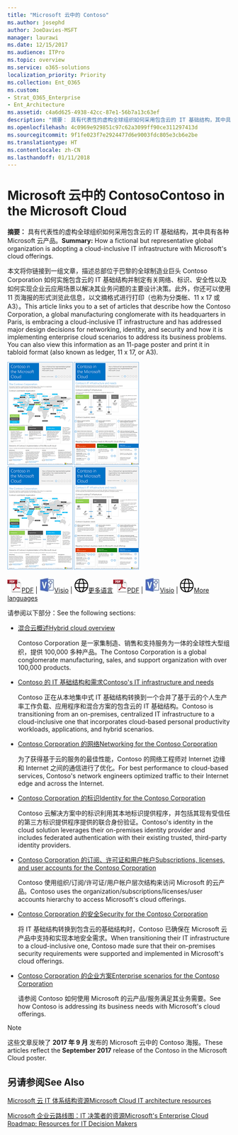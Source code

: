 ```yaml
---
title: "Microsoft 云中的 Contoso"
ms.author: josephd
author: JoeDavies-MSFT
manager: laurawi
ms.date: 12/15/2017
ms.audience: ITPro
ms.topic: overview
ms.service: o365-solutions
localization_priority: Priority
ms.collection: Ent_O365
ms.custom:
- Strat_O365_Enterprise
- Ent_Architecture
ms.assetid: c4a6d625-4938-42cc-87e1-56b7a13c63ef
description: "摘要： 具有代表性的虚构全球组织如何采用包含云的 IT 基础结构，其中具有各种 Microsoft 云产品。"
ms.openlocfilehash: 4c0969e929851c97c62a3099ff90ce311297413d
ms.sourcegitcommit: 9f1fe023f7e2924477d6e9003fdc805e3cb6e2be
ms.translationtype: HT
ms.contentlocale: zh-CN
ms.lasthandoff: 01/11/2018
---
```

# <a name="contoso-in-the-microsoft-cloud"></a><span data-ttu-id="14a6a-103">Microsoft 云中的 Contoso</span><span class="sxs-lookup"><span data-stu-id="14a6a-103">Contoso in the Microsoft Cloud</span></span>

 <span data-ttu-id="14a6a-104">**摘要：** 具有代表性的虚构全球组织如何采用包含云的 IT 基础结构，其中具有各种 Microsoft 云产品。</span><span class="sxs-lookup"><span data-stu-id="14a6a-104">**Summary:** How a fictional but representative global organization is adopting a cloud-inclusive IT infrastructure with Microsoft's cloud offerings.</span></span>
  
<span data-ttu-id="14a6a-p101">本文将你链接到一组文章，描述总部位于巴黎的全球制造业巨头 Contoso Corporation 如何实施包含云的 IT 基础结构并制定有关网络、标识、安全性以及如何实现企业云应用场景以解决其业务问题的主要设计决策。此外，你还可以使用 11 页海报的形式浏览此信息，以文摘格式进行打印（也称为分类帐、11 x 17 或 A3）。</span><span class="sxs-lookup"><span data-stu-id="14a6a-p101">This article links you to a set of articles that describe how the Contoso Corporation, a global manufacturing conglomerate with its headquarters in Paris, is embracing a cloud-inclusive IT infrastructure and has addressed major design decisions for networking, identity, and security and how it is implementing enterprise cloud scenarios to address its business problems. You can also view this information as an 11-page poster and print it in tabloid format (also known as ledger, 11 x 17, or A3).</span></span>
  
<span data-ttu-id="14a6a-107">[![海报缩略图：Microsoft 云中的 Contoso。](images/Contoso_Poster/Thumbnail.png)](https://www.microsoft.com/download/details.aspx?id=54427)</span><span class="sxs-lookup"><span data-stu-id="14a6a-107">[![Thumb image of the Contoso in the Microsoft Cloud poster.](images/Contoso_Poster/Thumbnail.png)](https://www.microsoft.com/download/details.aspx?id=54427)</span></span>
  
<span data-ttu-id="14a6a-108">![PDF 文件](images/Common_Images/PDFIcon.png)[PDF](https://go.microsoft.com/fwlink/p/?linkid=842085)  | ![Visio 文件](images/Common_Images/VisioIcon.png)[Visio](https://go.microsoft.com/fwlink/p/?linkid=842086)  | ![参阅包含其他语言版本的页面](images/Common_Images/GlobeIcon.png)[更多语言](https://www.microsoft.com/download/details.aspx?id=54427)</span><span class="sxs-lookup"><span data-stu-id="14a6a-108">![PDF file](images/Common_Images/PDFIcon.png)[PDF](https://go.microsoft.com/fwlink/p/?linkid=842085)  | ![Visio file](images/Common_Images/VisioIcon.png)[Visio](https://go.microsoft.com/fwlink/p/?linkid=842086)  | ![See a page with versions in additional languages](images/Common_Images/GlobeIcon.png)[More languages](https://www.microsoft.com/download/details.aspx?id=54427)</span></span>
  
<span data-ttu-id="14a6a-109">请参阅以下部分：</span><span class="sxs-lookup"><span data-stu-id="14a6a-109">See the following sections:</span></span>
  
- [<span data-ttu-id="14a6a-110">混合云概述</span><span class="sxs-lookup"><span data-stu-id="14a6a-110">Hybrid cloud overview</span></span>](hybrid-cloud-overview.md)
    
    <span data-ttu-id="14a6a-111">Contoso Corporation 是一家集制造、销售和支持服务为一体的全球性大型组织，提供 100,000 多种产品。</span><span class="sxs-lookup"><span data-stu-id="14a6a-111">The Contoso Corporation is a global conglomerate manufacturing, sales, and support organization with over 100,000 products.</span></span>
    
- [<span data-ttu-id="14a6a-112">Contoso 的 IT 基础结构和需求</span><span class="sxs-lookup"><span data-stu-id="14a6a-112">Contoso's IT infrastructure and needs</span></span>](contoso-it-infrastructure-and-needs.md)
    
    <span data-ttu-id="14a6a-113">Contoso 正在从本地集中式 IT 基础结构转换到一个合并了基于云的个人生产率工作负载、应用程序和混合方案的包含云的 IT 基础结构。</span><span class="sxs-lookup"><span data-stu-id="14a6a-113">Contoso is transitioning from an on-premises, centralized IT infrastructure to a cloud-inclusive one that incorporates cloud-based personal productivity workloads, applications, and hybrid scenarios.</span></span>
    
- [<span data-ttu-id="14a6a-114">Contoso Corporation 的网络</span><span class="sxs-lookup"><span data-stu-id="14a6a-114">Networking for the Contoso Corporation</span></span>](networking-for-the-contoso-corporation.md)
    
    <span data-ttu-id="14a6a-115">为了获得基于云的服务的最佳性能，Contoso 的网络工程师对 Internet 边缘和 Internet 之间的通信进行了优化。</span><span class="sxs-lookup"><span data-stu-id="14a6a-115">For best performance to cloud-based services, Contoso's network engineers optimized traffic to their Internet edge and across the Internet.</span></span>
    
- [<span data-ttu-id="14a6a-116">Contoso Corporation 的标识</span><span class="sxs-lookup"><span data-stu-id="14a6a-116">Identity for the Contoso Corporation</span></span>](identity-for-the-contoso-corporation.md)
    
    <span data-ttu-id="14a6a-117">Contoso 云解决方案中的标识利用其本地标识提供程序，并包括其现有受信任的第三方标识提供程序提供的联合身份验证。</span><span class="sxs-lookup"><span data-stu-id="14a6a-117">Contoso's identity in the cloud solution leverages their on-premises identity provider and includes federated authentication with their existing trusted, third-party identity providers.</span></span>
    
- [<span data-ttu-id="14a6a-118">Contoso Corporation 的订阅、许可证和用户帐户</span><span class="sxs-lookup"><span data-stu-id="14a6a-118">Subscriptions, licenses, and user accounts for the Contoso Corporation</span></span>](subscriptions-licenses-and-user-accounts-for-the-contoso-corporation.md)
    
    <span data-ttu-id="14a6a-119">Contoso 使用组织/订阅/许可证/用户帐户层次结构来访问 Microsoft 的云产品。</span><span class="sxs-lookup"><span data-stu-id="14a6a-119">Contoso uses the organization/subscriptions/licenses/user accounts hierarchy to access Microsoft's cloud offerings.</span></span>
    
- [<span data-ttu-id="14a6a-120">Contoso Corporation 的安全</span><span class="sxs-lookup"><span data-stu-id="14a6a-120">Security for the Contoso Corporation</span></span>](security-for-the-contoso-corporation.md)
    
    <span data-ttu-id="14a6a-121">将 IT 基础结构转换到包含云的基础结构时，Contoso 已确保在 Microsoft 云产品中支持和实现本地安全需求。</span><span class="sxs-lookup"><span data-stu-id="14a6a-121">When transitioning their IT infrastructure to a cloud-inclusive one, Contoso made sure that their on-premises security requirements were supported and implemented in Microsoft's cloud offerings.</span></span>
    
- [<span data-ttu-id="14a6a-122">Contoso Corporation 的企业方案</span><span class="sxs-lookup"><span data-stu-id="14a6a-122">Enterprise scenarios for the Contoso Corporation</span></span>](enterprise-scenarios-for-the-contoso-corporation.md)
    
    <span data-ttu-id="14a6a-123">请参阅 Contoso 如何使用 Microsoft 的云产品/服务满足其业务需要。</span><span class="sxs-lookup"><span data-stu-id="14a6a-123">See how Contoso is addressing its business needs with Microsoft's cloud offerings.</span></span>
    
> [!NOTE]
> <span data-ttu-id="14a6a-124">这些文章反映了 **2017 年 9 月** 发布的 Microsoft 云中的 Contoso 海报。</span><span class="sxs-lookup"><span data-stu-id="14a6a-124">These articles reflect the **September 2017** release of the Contoso in the Microsoft Cloud poster.</span></span>
  
## <a name="see-also"></a><span data-ttu-id="14a6a-125">另请参阅</span><span class="sxs-lookup"><span data-stu-id="14a6a-125">See Also</span></span>

[<span data-ttu-id="14a6a-126">Microsoft 云 IT 体系结构资源</span><span class="sxs-lookup"><span data-stu-id="14a6a-126">Microsoft Cloud IT architecture resources</span></span>](microsoft-cloud-it-architecture-resources.md)

<span data-ttu-id="14a6a-127">[Microsoft 企业云路线图：IT 决策者的资源]((https://sway.com/FJ2xsyWtkJc2taRD))</span><span class="sxs-lookup"><span data-stu-id="14a6a-127">[Microsoft's Enterprise Cloud Roadmap: Resources for IT Decision Makers]((https://sway.com/FJ2xsyWtkJc2taRD))</span></span>



